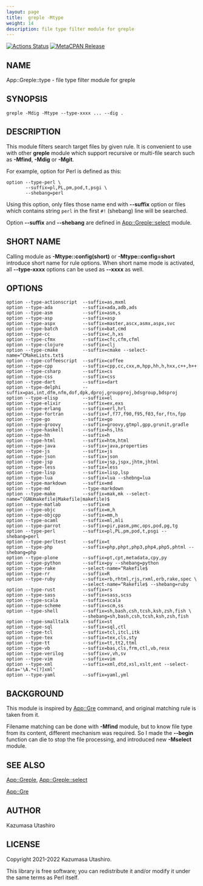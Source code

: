 ```yaml
---
layout: page
title:  greple -Mtype
weight: 14
description: file type filter module for greple
---
```


[![Actions Status](https://github.com/kaz-utashiro/greple-type/workflows/test/badge.svg)](https://github.com/kaz-utashiro/greple-type/actions) [![MetaCPAN Release](https://badge.fury.io/pl/App-Greple-type.svg)](https://metacpan.org/release/App-Greple-type)
## NAME

App::Greple::type - file type filter module for greple

## SYNOPSIS

    greple -Mdig -Mtype --type-xxxx ... --dig .

## DESCRIPTION

This module filters search target files by given rule.  It is
convenient to use with other **greple** module which support recursive
or multi-file search such as **-Mfind**, **-Mdig** or **-Mgit**.

For example, option for Perl is defined as this:

    option --type-perl \
           --suffix=pl,PL,pm,pod,t,psgi \
           --shebang=perl

Using this option, only files those name end with **--suffix** option
or files which contains string `perl` in the first `#!` (shebang)
line will be searched.

Option **--suffix** and **--shebang** are defined in
[App::Greple::select](https://metacpan.org/pod/App%3A%3AGreple%3A%3Aselect) module.

## SHORT NAME

Calling module as **-Mtype::config(short)** or **-Mtype::config=short**
introduce short name for rule options.  When short name mode is
activated, all **--type-xxxx** options can be used as **--xxxx** as
well.

## OPTIONS

    option --type-actionscript  --suffix=as,mxml
    option --type-ada           --suffix=ada,adb,ads
    option --type-asm           --suffix=asm,s
    option --type-asp           --suffix=asp
    option --type-aspx          --suffix=master,ascx,asmx,aspx,svc
    option --type-batch         --suffix=bat,cmd
    option --type-cc            --suffix=c,h,xs
    option --type-cfmx          --suffix=cfc,cfm,cfml
    option --type-clojure       --suffix=clj
    option --type-cmake         --suffix=cmake --select-name=^CMakeLists.txt$
    option --type-coffeescript  --suffix=coffee
    option --type-cpp           --suffix=cpp,cc,cxx,m,hpp,hh,h,hxx,c++,h++
    option --type-csharp        --suffix=cs
    option --type-css           --suffix=css
    option --type-dart          --suffix=dart
    option --type-delphi        --suffix=pas,int,dfm,nfm,dof,dpk,dproj,groupproj,bdsgroup,bdsproj
    option --type-elisp         --suffix=el
    option --type-elixir        --suffix=ex,exs
    option --type-erlang        --suffix=erl,hrl
    option --type-fortran       --suffix=f,f77,f90,f95,f03,for,ftn,fpp
    option --type-go            --suffix=go
    option --type-groovy        --suffix=groovy,gtmpl,gpp,grunit,gradle
    option --type-haskell       --suffix=hs,lhs
    option --type-hh            --suffix=h
    option --type-html          --suffix=htm,html
    option --type-java          --suffix=java,properties
    option --type-js            --suffix=js
    option --type-json          --suffix=json
    option --type-jsp           --suffix=jsp,jspx,jhtm,jhtml
    option --type-less          --suffix=less
    option --type-lisp          --suffix=lisp,lsp
    option --type-lua           --suffix=lua --shebng=lua
    option --type-markdown      --suffix=md
    option --type-md            --type-markdown
    option --type-make          --suffix=mak,mk --select-name=^(GNUmakefile|Makefile|makefile)$
    option --type-matlab        --suffix=m
    option --type-objc          --suffix=m,h
    option --type-objcpp        --suffix=mm,h
    option --type-ocaml         --suffix=ml,mli
    option --type-parrot        --suffix=pir,pasm,pmc,ops,pod,pg,tg
    option --type-perl          --suffix=pl,PL,pm,pod,t,psgi --shebang=perl
    option --type-perltest      --suffix=t
    option --type-php           --suffix=php,phpt,php3,php4,php5,phtml --shebang=php
    option --type-plone         --suffix=pt,cpt,metadata,cpy,py
    option --type-python        --suffix=py --shebang=python
    option --type-rake          --select-name=^Rakefile$
    option --type-rr            --suffix=R
    option --type-ruby          --suffix=rb,rhtml,rjs,rxml,erb,rake,spec \
                                --select-name=^Rakefile$ --shebang=ruby
    option --type-rust          --suffix=rs
    option --type-sass          --suffix=sass,scss
    option --type-scala         --suffix=scala
    option --type-scheme        --suffix=scm,ss
    option --type-shell         --suffix=sh,bash,csh,tcsh,ksh,zsh,fish \
                                --shebang=sh,bash,csh,tcsh,ksh,zsh,fish
    option --type-smalltalk     --suffix=st
    option --type-sql           --suffix=sql,ctl
    option --type-tcl           --suffix=tcl,itcl,itk
    option --type-tex           --suffix=tex,cls,sty
    option --type-tt            --suffix=tt,tt2,ttml
    option --type-vb            --suffix=bas,cls,frm,ctl,vb,resx
    option --type-verilog       --suffix=v,vh,sv
    option --type-vim           --suffix=vim
    option --type-xml           --suffix=xml,dtd,xsl,xslt,ent --select-data='\A.*<[?]xml'
    option --type-yaml          --suffix=yaml,yml

## BACKGROUND

This module is inspired by [App::Gre](https://metacpan.org/pod/App%3A%3AGre) command, and original matching
rule is taken from it.

Filename matching can be done with **-Mfind** module, but to know file
type from its content, different mechanism was required.  So I made
the **--begin** function can die to stop the file processing, and
introduced new **-Mselect** module.

## SEE ALSO

[App::Greple](https://metacpan.org/pod/App%3A%3AGreple), [App::Greple::select](https://metacpan.org/pod/App%3A%3AGreple%3A%3Aselect)

[App::Gre](https://metacpan.org/pod/App%3A%3AGre)

## AUTHOR

Kazumasa Utashiro

## LICENSE

Copyright 2021-2022 Kazumasa Utashiro.

This library is free software; you can redistribute it and/or modify
it under the same terms as Perl itself.
